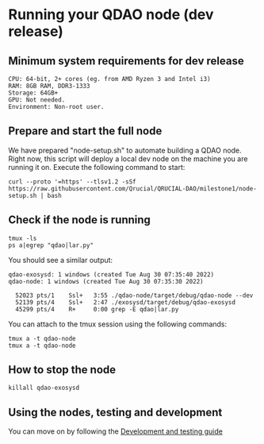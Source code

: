 # Running your QDAO node (dev release)

## Minimum system requirements for dev release

```OS: Linux
CPU: 64-bit, 2+ cores (eg. from AMD Ryzen 3 and Intel i3)
RAM: 8GB RAM, DDR3-1333
Storage: 64GB+ 
GPU: Not needed.
Environment: Non-root user.
```


## Prepare and start the full node

We have prepared "node-setup.sh" to automate building a QDAO node. Right now, this script will deploy a local dev node on the machine you are running it on. Execute the following command to start:

```
curl --proto '=https' --tlsv1.2 -sSf  https://raw.githubusercontent.com/Qrucial/QRUCIAL-DAO/milestone1/node-setup.sh | bash
```

## Check if the node is running
```
tmux -ls
ps a|egrep "qdao|lar.py"
```
You should see a similar output:
```
qdao-exosysd: 1 windows (created Tue Aug 30 07:35:40 2022)
qdao-node: 1 windows (created Tue Aug 30 07:35:30 2022)

  52023 pts/1    Ssl+   3:55 ./qdao-node/target/debug/qdao-node --dev
  52139 pts/4    Ssl+   2:47 ./exosysd/target/debug/qdao-exosysd
  45299 pts/4    R+     0:00 grep -E qdao|lar.py
```
You can attach to the tmux session using the following commands:
```
tmux a -t qdao-node
tmux a -t qdao-node
```

## How to stop the node
```killall qdao-node
killall qdao-exosysd
```

## Using the nodes, testing and development

You can move on by following the [Development and testing guide](https://github.com/Qrucial/QRUCIAL-DAO/wiki/Development-and-testing-guide)